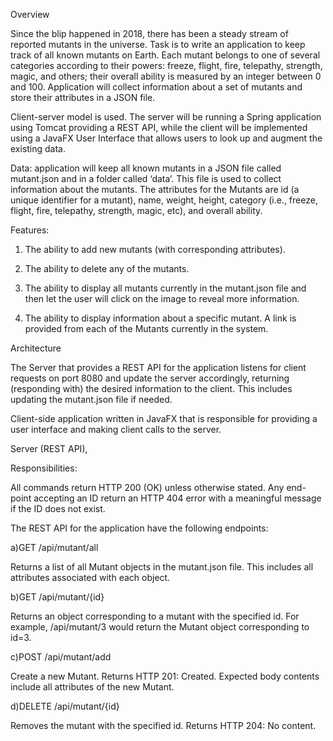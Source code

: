 Overview

Since the blip happened in 2018, there has been a steady stream of reported mutants in the universe.
Task is to write an application to keep track of all known mutants on Earth. Each mutant
belongs to one of several categories according to their powers: freeze, flight, fire, telepathy, strength,
magic, and others; their overall ability is measured by an integer between 0 and 100. Application
will collect information about a set of mutants and store their attributes in a JSON file.

Client-server model is used. The server will be running a Spring application using Tomcat
providing a REST API, while the client will be implemented using a JavaFX User Interface that allows
users to look up and augment the existing data.

Data: application will keep all known mutants in a JSON file called mutant.json and in a folder
called ‘data’. This file is used to collect information about the mutants. The  attributes for the Mutants are id (a
unique identifier for a mutant), name, weight, height, category (i.e., freeze, flight, fire, telepathy,
strength, magic, etc), and overall ability.

Features: 

1. The ability to add new mutants (with corresponding attributes).

2. The ability to delete any of the mutants.

3. The ability to display all mutants currently in the mutant.json file and then let the user will click on the image to reveal more information.

4. The ability to display information about a specific mutant. A link is provided from each of the Mutants currently in the system.



Architecture


The Server that provides a REST API for the application listens for client
requests on port 8080 and update the server accordingly, returning (responding with) the desired
information to the client. This includes updating the mutant.json file if needed.

Client-side application written in JavaFX that is responsible for providing a user
interface and making client calls to the server.

Server (REST API),

Responsibilities:

All commands return HTTP 200 (OK) unless otherwise stated.
Any end-point accepting an ID  return an HTTP 404 error with a meaningful message if the ID
does not exist.

The REST API for the application have the following endpoints:

a)GET /api/mutant/all

 Returns a list of all Mutant objects in the mutant.json file. This includes all attributes associated with
each object.

b)GET /api/mutant/{id}

Returns an object corresponding to a mutant with the specified id. For example, /api/mutant/3 would
return the Mutant object corresponding to id=3.

c)POST /api/mutant/add

 Create a new Mutant.
 Returns HTTP 201: Created.
 Expected body contents include all attributes of the new Mutant.

d)DELETE /api/mutant/{id}

 Removes the mutant with the specified id.
 Returns HTTP 204: No content.
